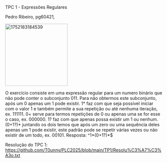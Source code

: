 TPC 1 - Expressões Regulares

Pedro Ribeiro, pg60421,

<img width="200" height="200" alt="1752183184539" src="https://github.com/user-attachments/assets/c0382365-4f1f-48fb-9f94-c1e56fafa0c3" />

O exercício consiste em uma expressão regular para um numero binário que não pode conter o subconjunto 011.
Para não obtermos este subconjunto, após um 0 apenas um 1 pode existir.
1* faz com que seja possível iniciar com o valor 1 e também permite a sua repetição ou até nenhuma iteração, ex. 111111.
0+ serve para termos repetições de 0 ou apenas uma se for esse o caso, ex. 000000.
1? faz com que apenas possa existir um 1 ou nenhum.
(0+1?)* juntando os dois temos que após um zero ou uma sequência deles apenas um 1 pode existir, este padrão pode se repetir várias vezes ou não existir de um todo, ex. 00101.
Resposta: ^1*(0+1?)*$

Resolução do TPC 1: https://github.com/T0unny/PLC2025/blob/main/TP1/Resolu%C3%A7%C3%A3o.txt
